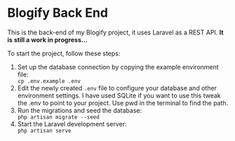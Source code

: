 <h1>Blogify Back End</h1>
<p>This is the back-end of my Blogify project, it uses Laravel as a REST API. <b>It is still a work in progress...</b></p>
<p>To start the project, follow these steps:</p>
<ol>
  <li>Set up the database connection by copying the example environment file:</li>
  <code>cp .env.example .env</code>
  <li>Edit the newly created <code>.env</code> file to configure your database and other environment settings. I have used SQLite if you want to use this tweak the .env to point to your project. Use pwd in the terminal to find the path.</li>
  <li>Run the migrations and seed the database:</li>
  <code>php artisan migrate --seed</code>
  <li>Start the Laravel development server:</li>
  <code>php artisan serve</code>
</ol>
